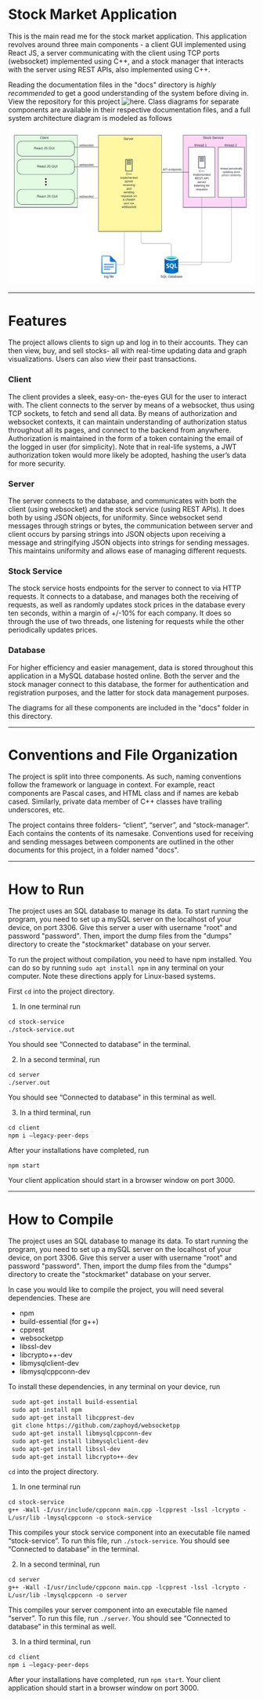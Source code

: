# Stock Market Application

This is the main read me for the stock market application. This application revolves around three main components - a client GUI implemented using React JS, a server communicating with the client using TCP ports (websocket) implemented using C++, and a stock manager that interacts with the server using REST APIs, also implemented using C++.

Reading the documentation files in the "docs" directory is *highly recommended* to get a good understanding of the system before diving in. View the repository for this project ![here](https://github.com/saraa-mohamedd/Stock-Market-Application). Class diagrams for separate components are available in their respective documentation files, and a full system architecture diagram is modeled as follows

![](./Documentation/assets/ArchitectureDiagram.png)

---
# Features

The project allows clients to sign up and log in to their accounts. They can then view, buy, and sell stocks- all with real-time updating data and graph visualizations. Users can also view their past transactions.

### Client
The client provides a sleek, easy-on- the-eyes GUI for the user to interact with. The client connects to the server by means of a websocket, thus using TCP sockets, to fetch and send all data. By means of authorization and websocket contexts, it can maintain understanding of authorization status throughout all its pages, and connect to the backend from anywhere. Authorization is maintained in the form of a token containing the email of the logged in user (for simplicity). Note that in real-life systems, a JWT authorization token would more likely be adopted, hashing the user’s data for more security.

### Server
The server connects to the database, and communicates with both the client (using websocket) and the stock service (using REST APIs). It does both by using JSON objects, for uniformity. Since websocket send messages through strings or bytes, the communication between server and client occurs by parsing strings into JSON objects upon receiving a message and stringifying JSON objects into strings for sending messages. This maintains uniformity and allows ease of managing different requests.

### Stock Service
The stock service hosts endpoints for the server to connect to via HTTP requests. It connects to a database, and manages both the receiving of requests, as well as randomly updates stock prices in the database every ten seconds, within a margin of +/-10% for each company. It does so through the use of two threads, one listening for requests while the other periodically updates prices. 

### Database
For higher efficiency and easier management, data is stored throughout this application in a MySQL database hosted online. Both the server and the stock manager connect to this database, the former for authentication and registration purposes, and the latter for stock data management purposes. 

The diagrams for all these components are included in the "docs" folder in this directory.

---
# Conventions and File Organization

The project is split into three components. As such, naming conventions follow the framework or language in context. For example, react components are Pascal cases, and HTML class and if names are kebab cased. Similarly, private data member of C++ classes have trailing underscores, etc.

The project contains three folders- “client”, “server”, and “stock-manager”. Each contains the contents of its namesake. Conventions used for receiving and sending messages between components are outlined in the other documents for this project, in a folder named "docs".

---
# How to Run

The project uses an SQL database to manage its data. To start running the program, you need to set up a mySQL server on the localhost of your device, on port 3306. Give this server a user with username "root" and password "password". Then, import the dump files from the "dumps" directory to create the "stockmarket" database on your server.

To run the project without compilation, you need to have npm installed. You can do so by running `sudo apt install npm` in any terminal on your computer. Note these directions apply for Linux-based systems. 

First `cd` into the project directory.  

1. In one terminal run 
```
cd stock-service
./stock-service.out
``` 
   You should see “Connected to database” in the terminal.

2. In a second terminal, run 
```
cd server
./server.out
```
   You should see “Connected to database” in this terminal as well.

3. In a third terminal, run 
```
cd client
npm i —legacy-peer-deps
```
   After your installations have completed, run 
```
npm start
```
   Your client application should start in a browser window on port 3000. 
   
---
# How to Compile

The project uses an SQL database to manage its data. To start running the program, you need to set up a mySQL server on the localhost of your device, on port 3306. Give this server a user with username "root" and password "password". Then, import the dump files from the "dumps" directory to create the "stockmarket" database on your server.

In case you would like to compile the project, you will need several dependencies. These are
- npm
- build-essential (for g++)
- cpprest
- websocketpp
- libssl-dev
- libcrypto++-dev
- libmysqlclient-dev
- libmysqlcppconn-dev

To install these dependencies, in any terminal on your device, run 
```
 sudo apt-get install build-essential
 sudo apt install npm
 sudo apt-get install libcpprest-dev 
 git clone https://github.com/zaphoyd/websocketpp
 sudo apt-get install libmysqlcppconn-dev
 sudo apt-get install libmysqlclient-dev
 sudo apt-get install libssl-dev
 sudo apt-get install libcrypto++-dev
```

 `cd` into the project directory.
1. In one terminal run 
 ```
cd stock-service
g++ -Wall -I/usr/include/cppconn main.cpp -lcpprest -lssl -lcrypto -L/usr/lib -lmysqlcppconn -o stock-service
```
   This compiles your stock service component into an executable file named “stock-service”. To run this file, run `./stock-service`. You should see “Connected to database” in the terminal.
   
2. In a second terminal, run 
 ```
cd server
g++ -Wall -I/usr/include/cppconn main.cpp -lcpprest -lssl -lcrypto -L/usr/lib -lmysqlcppconn -o server
```
   This compiles your  server component into an executable file named “server”. To run this file, run `./server`. You should see “Connected to database” in this terminal as well.
   
3. In a third terminal, run 
```
cd client
npm i —legacy-peer-deps
```
   After your installations have completed, run `npm start`. Your client application should start in a browser window on port 3000.
